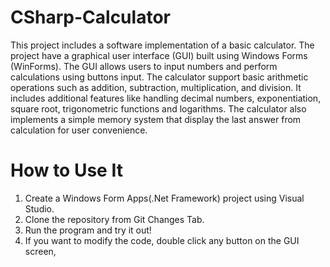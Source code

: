 # CSharp-Calculator
This project includes a software implementation of a basic calculator. 
The project have a graphical user interface (GUI) built using Windows Forms (WinForms). 
The GUI allows users to input numbers and perform calculations using buttons input.
The calculator support basic arithmetic operations such as addition, subtraction, multiplication, and division. 
It includes additional features like handling decimal numbers, exponentiation, 
square root, trigonometric functions and logarithms.
The calculator also implements a simple memory system that display the last answer from calculation for user convenience.

# How to Use It
1. Create a Windows Form Apps(.Net Framework) project using Visual Studio.
2. Clone the repository from Git Changes Tab.
3. Run the program and try it out!
4. If you want to modify the code, double click any button on the GUI screen, 
